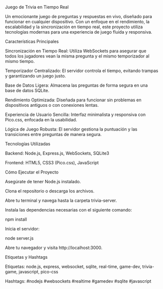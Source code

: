Juego de Trivia en Tiempo Real

Un emocionante juego de preguntas y respuestas en vivo, diseñado para funcionar en cualquier dispositivo. Con un enfoque en el rendimiento, la escalabilidad y la sincronización en tiempo real, este proyecto utiliza tecnologías modernas para una experiencia de juego fluida y responsiva.

Características Principales

Sincronización en Tiempo Real: Utiliza WebSockets para asegurar que todos los jugadores vean la misma pregunta y el mismo temporizador al mismo tiempo.

Temporizador Centralizado: El servidor controla el tiempo, evitando trampas y garantizando un juego justo.

Base de Datos Ligera: Almacena las preguntas de forma segura en una base de datos SQLite.

Rendimiento Optimizada: Diseñada para funcionar sin problemas en dispositivos antiguos o con conexiones lentas.

Experiencia de Usuario Sencilla: Interfaz minimalista y responsiva con Pico.css, enfocada en la usabilidad.

Lógica de Juego Robusta: El servidor gestiona la puntuación y las transiciones entre preguntas de manera segura.

Tecnologías Utilizadas

Backend: Node.js, Express.js, WebSockets, SQLite3

Frontend: HTML5, CSS3 (Pico.css), JavaScript

Cómo Ejecutar el Proyecto

Asegúrate de tener Node.js instalado.

Clona el repositorio o descarga los archivos.

Abre tu terminal y navega hasta la carpeta trivia-server.

Instala las dependencias necesarias con el siguiente comando:

npm install

Inicia el servidor:

node server.js

Abre tu navegador y visita http://localhost:3000.

Etiquetas y Hashtags

Etiquetas: node.js, express, websocket, sqlite, real-time, game-dev, trivia-game, javascript, pico-css

Hashtags: #nodejs #websockets #realtime #gamedev #sqlite #javascript
